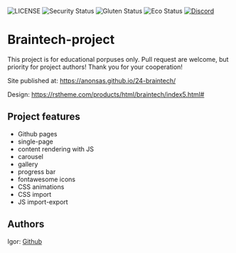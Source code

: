 ![LICENSE](https://img.shields.io/badge/license-MIT-blue.svg?style=flat-square)
![Security Status](https://img.shields.io/security-headers?label=Security&url=https%3A%2F%2Fgithub.com&style=flat-square)
![Gluten Status](https://img.shields.io/badge/Gluten-Free-green.svg)
![Eco Status](https://img.shields.io/badge/ECO-Friendly-green.svg)
[![Discord](https://discord.com/api/guilds/571393319201144843/widget.png)](https://discord.gg/dRwW4rw)

# Braintech-project

This project is for educational porpuses only. Pull request are welcome, but priority for project authors! Thank you for your cooperation!

Site published at: https://anonsas.github.io/24-braintech/

Design: https://rstheme.com/products/html/braintech/index5.html#

## Project features

- Github pages
- single-page
- content rendering with JS
- carousel
- gallery
- progress bar
- fontawesome icons
- CSS animations
- CSS import
- JS import-export

## Authors

Igor: [Github](https://github.com/anonsas)
